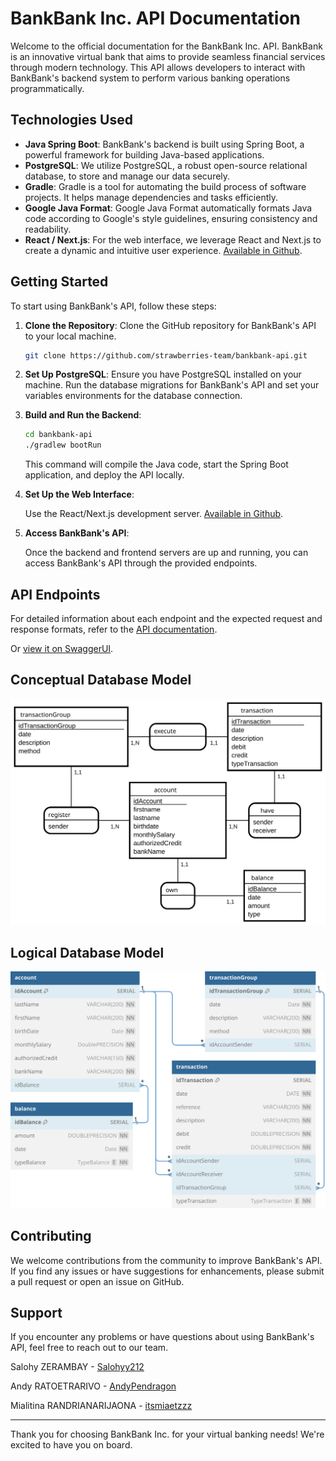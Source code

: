 # BankBank Inc. API Documentation

Welcome to the official documentation for the BankBank Inc. API. BankBank is an innovative virtual bank that aims to provide seamless financial services through modern technology. This API allows developers to interact with BankBank's backend system to perform various banking operations programmatically.

## Technologies Used

- **Java Spring Boot**: BankBank's backend is built using Spring Boot, a powerful framework for building Java-based applications.
- **PostgreSQL**: We utilize PostgreSQL, a robust open-source relational database, to store and manage our data securely.
- **Gradle**: Gradle is a tool for automating the build process of software projects. It helps manage dependencies and tasks efficiently.
- **Google Java Format**: Google Java Format automatically formats Java code according to Google's style guidelines, ensuring consistency and readability.
- **React / Next.js**: For the web interface, we leverage React and Next.js to create a dynamic and intuitive user experience. [Available in Github](https://github.com/strawberries-team/bankbank-ui).

## Getting Started

To start using BankBank's API, follow these steps:

1. **Clone the Repository**: Clone the GitHub repository for BankBank's API to your local machine.

   ```bash
   git clone https://github.com/strawberries-team/bankbank-api.git
   ```

2. **Set Up PostgreSQL**: Ensure you have PostgreSQL installed on your machine. Run the database migrations for BankBank's API and set your variables environments for the database connection. 

3. **Build and Run the Backend**:

   ```bash
   cd bankbank-api
   ./gradlew bootRun
   ```

   This command will compile the Java code, start the Spring Boot application, and deploy the API locally.

4. **Set Up the Web Interface**:

    Use the React/Next.js development server. [Available in Github](https://github.com/strawberries-team/bankbank-ui).

5. **Access BankBank's API**:

   Once the backend and frontend servers are up and running, you can access BankBank's API through the provided endpoints.

## API Endpoints

For detailed information about each endpoint and the expected request and response formats, refer to the [API documentation](./docs/openapi.yaml).

Or [view it on SwaggerUI](https://petstore.swagger.io/?url=https://raw.githubusercontent.com/strawberries-team/bankbank-api/prod/docs/openapi.yaml#).

## Conceptual Database Model

![Bank Bank - Conceptual Data Model](./docs/db/bankbank-conceptual-diagram.svg)

## Logical Database Model

![Bank Bank - Logical Data Model](./docs/db/bankbank-logical-diagram.svg)

## Contributing

We welcome contributions from the community to improve BankBank's API. If you find any issues or have suggestions for enhancements, please submit a pull request or open an issue on GitHub.

## Support

If you encounter any problems or have questions about using BankBank's API, feel free to reach out to our team.

Salohy ZERAMBAY - [Salohyy212](https://github.com/Salohyy212)

Andy RATOETRARIVO - [AndyPendragon](https://github.com/AndyPendragon)

Mialitina RANDRIANARIJAONA - [itsmiaetzzz](https://github.com/itsmiaetzzz)

---

Thank you for choosing BankBank Inc. for your virtual banking needs! We're excited to have you on board.
